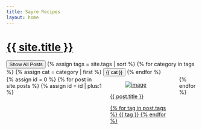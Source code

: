 ```yaml
---
title: Sayre Recipes
layout: home
---
```

<script type="text/javascript">
  function filterUsingCategory(selectedCategory) {
    var id = 0;
    {% for post in site.posts %}
      var cats = {{ post.tags | jsonify }}

      var postDiv = document.getElementById(++id);
      postDiv.style.display =
        (selectedCategory == 'All' || cats.includes(selectedCategory))
          ? 'unset'
          : 'none';
    {% endfor %}
  }
</script>

<div class="container">
    <a  href="{{ site.baseurl }}/" class="navbar-item">
        <h1 class="title block">{{ site.title }} </h1>
    </a>
    <div class="block">
        <button id="All" class="button" onclick="filterUsingCategory('All')">
            Show All Posts
        </button>
        {% assign tags = site.tags | sort %}
        {% for category in tags %}
        {% assign cat = category | first %}
        <button id="{{ cat }}" class="button" onclick="filterUsingCategory(this.id)">
           {{ cat }}
        </button>
        {% endfor %}
    </div>
    <div class="block columns is-multiline is-mobile">
        {% assign id = 0 %}
        {% for post in site.posts %}
        {% assign id = id | plus:1 %}
        <div class="column" id="{{id}}">
            <a href="{{ site.baseurl }}{{ post.url }}">
                <div class="card">
                    <div class="card-image">
                        <figure class="image">
                            <img src="{{ site.baseurl }}{{ post.img }}" class="card-img" alt="image">
                        </figure>
                    </div>
                    <div class="card-content">
                        <div class="media-content">
                            <p class="title is-4">{{ post.title }}</p>
                        </div>
                        <div class="content">
                            {% for tag in post.tags %}
                            <span class="tag"> {{ tag }} </span>
                            {% endfor %}
                        </div>
                    </div>
                </div>
            </a>
        </div>
        {% endfor %}
    </div>
</div>
